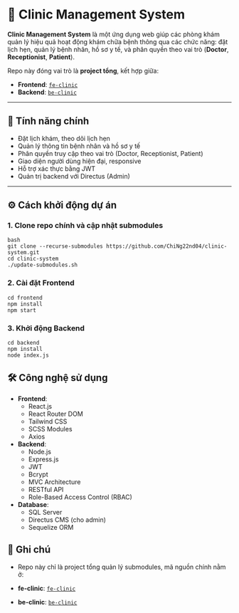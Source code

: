 # 🏥 Clinic Management System

**Clinic Management System** là một ứng dụng web giúp các phòng khám quản lý hiệu quả hoạt động khám chữa bệnh thông qua các chức năng: đặt lịch hẹn, quản lý bệnh nhân, hồ sơ y tế, và phân quyền theo vai trò (**Doctor**, **Receptionist**, **Patient**).

Repo này đóng vai trò là **project tổng**, kết hợp giữa:

-   **Frontend**: [`fe-clinic`](https://github.com/ChiNg22nd04/fe-clinic)
-   **Backend**: [`be-clinic`](https://github.com/ChiNg22nd04/be-clinic)

---

## 🚀 Tính năng chính

-   Đặt lịch khám, theo dõi lịch hẹn
-   Quản lý thông tin bệnh nhân và hồ sơ y tế
-   Phân quyền truy cập theo vai trò (Doctor, Receptionist, Patient)
-   Giao diện người dùng hiện đại, responsive
-   Hỗ trợ xác thực bằng JWT
-   Quản trị backend với Directus (Admin)

---

## ⚙️ Cách khởi động dự án

### 1. Clone repo chính và cập nhật submodules

```
bash
git clone --recurse-submodules https://github.com/ChiNg22nd04/clinic-system.git
cd clinic-system
./update-submodules.sh
```

### 2. Cài đặt Frontend

```
cd frontend
npm install
npm start
```

### 3. Khởi động Backend

```
cd backend
npm install
node index.js
```

## 🛠 Công nghệ sử dụng

-   **Frontend**:
    -   React.js
    -   React Router DOM
    -   Tailwind CSS
    -   SCSS Modules
    -   Axios
-   **Backend**:
    -   Node.js
    -   Express.js
    -   JWT
    -   Bcrypt
    -   MVC Architecture
    -   RESTful API
    -   Role-Based Access Control (RBAC)
-   **Database**:
    -   SQL Server
    -   Directus CMS (cho admin)
    -   Sequelize ORM

## 📌 Ghi chú

-   Repo này chỉ là project tổng quản lý submodules, mã nguồn chính nằm ở:

-   **fe-clinic**: [`fe-clinic`](https://github.com/ChiNg22nd04/fe-clinic)
-   **be-clinic**: [`be-clinic`](https://github.com/ChiNg22nd04/be-clinic)
